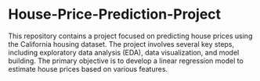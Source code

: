 # House-Price-Prediction-Project
This repository contains a project focused on predicting house prices using the California housing dataset. The project involves several key steps, including exploratory data analysis (EDA), data visualization, and model building. The primary objective is to develop a linear regression model to estimate house prices based on various features.
